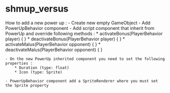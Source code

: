 # shmup_versus

How to add a new power up :
	- Create new empty GameObject
	- Add PowerUpBehavior component
	- Add script component that inherit from PowerUp and override following methods :
		* activateBonus(PlayerBehavior player) { }
    	* deactivateBonus(PlayerBehavior player) { }
    	* activateMalus(PlayerBehavior opponent) { }
    	* deactivateMalus(PlayerBehavior opponent) { }

    - On the new PowerUp inherited component you need to set the following properties :
    	* Duration (type: float)
    	* Icon (type: Sprite)

    - PowerUpBehavior component add a SpriteRenderer where you must set the Sprite property